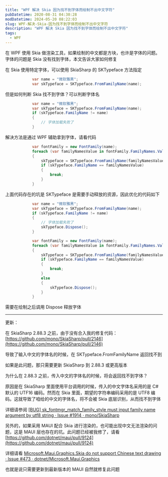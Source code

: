 ```yaml
---
title: "WPF 解决 Skia 因为找不到字体而绘制不出中文字符"
pubDatetime: 2020-08-31 04:30:28
modDatetime: 2024-05-20 08:22:03
slug: WPF-解决-Skia-因为找不到字体而绘制不出中文字符
description: "WPF 解决 Skia 因为找不到字体而绘制不出中文字符"
tags:
  - WPF
---
```





在 WPF 使用 Skia 做渲染工具，如果绘制的中文都是方块，也许是字体的问题。字体的问题是 Skia 没有找到字体，本文告诉大家如何修复

<!--more-->


<!-- CreateTime:2020/8/31 12:30:28 -->



在 Skia 使用特定字体，可以使用 SkiaSharp 的 SKTypeface 方法指定

```csharp
            var name = "微软雅黑";
            var skTypeface = SKTypeface.FromFamilyName(name);
```

但是如何判断 Skia 找不到字体？可以判断字体名

```csharp
            var name = "微软雅黑";
            var skTypeface = SKTypeface.FromFamilyName(name);
            if (skTypeface.FamilyName != name)
            {
                // 字体加载失败了
            }
```

解决方法是通过 WPF 辅助拿到字体，请看代码

```csharp
            var fontFamily = new FontFamily(name);
            foreach (var familyNamesValue in fontFamily.FamilyNames.Values)
            {
                skTypeface = SKTypeface.FromFamilyName(familyNamesValue);
                if (skTypeface.FamilyName == familyNamesValue)
                {
                    break;
                }
            }
```

上面代码存在的坑是 SKTypeface 是需要手动释放的资源，因此优化的代码如下

```csharp
            var name = "微软雅黑";
            var skTypeface = SKTypeface.FromFamilyName(name);
            if (skTypeface.FamilyName != name)
            {
                // 字体加载失败了
                skTypeface.Dispose();
            }

            var fontFamily = new FontFamily(name);
            foreach (var familyNamesValue in fontFamily.FamilyNames.Values)
            {
                skTypeface = SKTypeface.FromFamilyName(familyNamesValue);
                if (skTypeface.FamilyName == familyNamesValue)
                {
                    break;
                }
                else
                {
                    skTypeface.Dispose();
                }
            }
```

需要在绘制之后调用 Dispose 释放字体

---

更新：

在 SkiaSharp 2.88.3 之前，由于没有合入我的修复代码： [https://github.com/mono/SkiaSharp/pull/2146](https://github.com/mono/SkiaSharp/pull/2146)

导致了输入中文的字体名的时候，在 SKTypeface.FromFamilyName 返回找不到

如果是此问题，那只需要更新 SkiaSharp 到 2.88.3 或更高版本

为什么在 2.88.3 之前，传入中文的字体名的时候，将会返回找不到字体？

原因是在 SkiaSharp 里面使用平台调用的时候，传入的中文字体名采用的是 C# 默认的 UTF16 编码。然而在 Skia 里面，期望的字符串编码采用的是 UTF8 编码。这就导致了咱给的中文的字体名，将不会被 Skia 底层识别，从而找不到字体

详细请参阅 [[BUG] sk_fontmgr_match_family_style must input family name argument by utf8 string · Issue #1914 · mono/SkiaSharp](https://github.com/mono/SkiaSharp/issues/1914 )

另外的，如果采用 MAUI 配合 Skia 进行渲染的，也可能出现中文无法渲染的问题，这是 MAUI 层也存在的坑。此问题已经被我修了，请看 [https://github.com/dotnet/maui/pull/9124](https://github.com/dotnet/maui/pull/9124)

详细请看 [Microsoft.Maui.Graphics.Skia do not support Chinese text drawing · Issue #473 · dotnet/Microsoft.Maui.Graphics](https://github.com/dotnet/Microsoft.Maui.Graphics/issues/473 )

也就是说只需要更新到最新版本的 MAUI 自然就修复此问题

